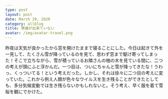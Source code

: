 ```yaml
---
type: post
layout: post
date: March 29, 2020
category: allblog
title: 準備が出来ていない
avatar: /img/avatar-travel.png
---
```

昨夜は天気が良かったから窓を開けたままで寝ることにした。今日は起きて外を一見して、たくさん雪が降っているのを見て、思わず窓まで駆け寄ってしまった！そこで立ちながら、雪が積っているお隣さんの柚の木を見ている間に、二つの考えが頭にふと浮かんだ。一つ目は、ついにちゃんと雪が降ってきたな！うわっ、くっついてる！という考えだった。しかし、それは徐々に二つ目の考えに変っていた。これから例え人類が色々なウイルスを生き残ることができたとしても、多分気候変動では生き残らないかもしれないと。そう考え、早く服を着て雪桜を観にでかけた。
